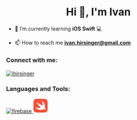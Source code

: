<h1 align="center">Hi 👋, I'm Ivan</h1>

- 🌱 I’m currently learning **iOS Swift** 💻

- 📫 How to reach me **ivan.hirsinger@gmail.com**

<h3 align="left">Connect with me:</h3>
<p align="left">
<a href="https://twitter.com/ihirsinger" target="blank"><img align="center" src="https://raw.githubusercontent.com/rahuldkjain/github-profile-readme-generator/master/src/images/icons/Social/twitter.svg" alt="ihirsinger" height="30" width="40" /></a>
</p>

<h3 align="left">Languages and Tools:</h3>
<p align="left"> <a href="https://firebase.google.com/" target="_blank" rel="noreferrer"> <img src="https://www.vectorlogo.zone/logos/firebase/firebase-icon.svg" alt="firebase" width="40" height="40"/> </a> <a href="https://developer.apple.com/swift/" target="_blank" rel="noreferrer"> <img src="https://raw.githubusercontent.com/devicons/devicon/master/icons/swift/swift-original.svg" alt="swift" width="40" height="40"/> </a> </p>
